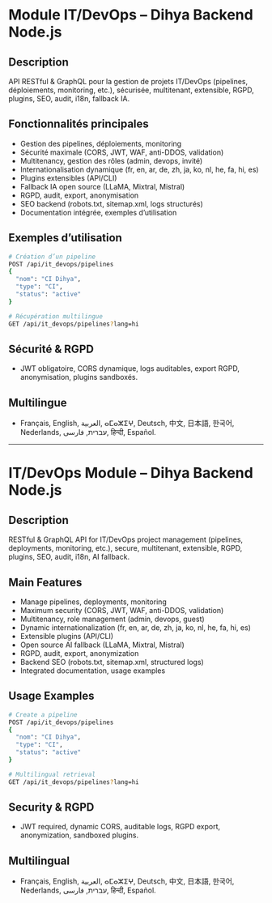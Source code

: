 # Module IT/DevOps – Dihya Backend Node.js

## Description
API RESTful & GraphQL pour la gestion de projets IT/DevOps (pipelines, déploiements, monitoring, etc.), sécurisée, multitenant, extensible, RGPD, plugins, SEO, audit, i18n, fallback IA.

## Fonctionnalités principales
- Gestion des pipelines, déploiements, monitoring
- Sécurité maximale (CORS, JWT, WAF, anti-DDOS, validation)
- Multitenancy, gestion des rôles (admin, devops, invité)
- Internationalisation dynamique (fr, en, ar, de, zh, ja, ko, nl, he, fa, hi, es)
- Plugins extensibles (API/CLI)
- Fallback IA open source (LLaMA, Mixtral, Mistral)
- RGPD, audit, export, anonymisation
- SEO backend (robots.txt, sitemap.xml, logs structurés)
- Documentation intégrée, exemples d’utilisation

## Exemples d’utilisation
```bash
# Création d’un pipeline
POST /api/it_devops/pipelines
{
  "nom": "CI Dihya",
  "type": "CI",
  "status": "active"
}

# Récupération multilingue
GET /api/it_devops/pipelines?lang=hi
```

## Sécurité & RGPD
- JWT obligatoire, CORS dynamique, logs auditables, export RGPD, anonymisation, plugins sandboxés.

## Multilingue
- Français, English, العربية, ⴰⵎⴰⵣⵉⵖ, Deutsch, 中文, 日本語, 한국어, Nederlands, עברית, فارسی, हिन्दी, Español.

---

# IT/DevOps Module – Dihya Backend Node.js

## Description
RESTful & GraphQL API for IT/DevOps project management (pipelines, deployments, monitoring, etc.), secure, multitenant, extensible, RGPD, plugins, SEO, audit, i18n, AI fallback.

## Main Features
- Manage pipelines, deployments, monitoring
- Maximum security (CORS, JWT, WAF, anti-DDOS, validation)
- Multitenancy, role management (admin, devops, guest)
- Dynamic internationalization (fr, en, ar, de, zh, ja, ko, nl, he, fa, hi, es)
- Extensible plugins (API/CLI)
- Open source AI fallback (LLaMA, Mixtral, Mistral)
- RGPD, audit, export, anonymization
- Backend SEO (robots.txt, sitemap.xml, structured logs)
- Integrated documentation, usage examples

## Usage Examples
```bash
# Create a pipeline
POST /api/it_devops/pipelines
{
  "nom": "CI Dihya",
  "type": "CI",
  "status": "active"
}

# Multilingual retrieval
GET /api/it_devops/pipelines?lang=hi
```

## Security & RGPD
- JWT required, dynamic CORS, auditable logs, RGPD export, anonymization, sandboxed plugins.

## Multilingual
- Français, English, العربية, ⴰⵎⴰⵣⵉⵖ, Deutsch, 中文, 日本語, 한국어, Nederlands, עברית, فارسی, हिन्दी, Español.
